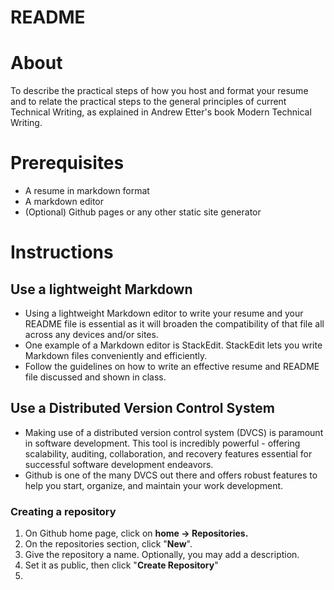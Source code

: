 # README
# About
To describe the practical steps of how you host and format your resume and to relate the practical steps to the general principles of current Technical Writing, as explained in Andrew Etter's book Modern Technical Writing.

# Prerequisites
- A resume in markdown format
- A markdown editor
- (Optional) Github pages or any other static site generator

# Instructions
## Use a lightweight Markdown
- Using a lightweight Markdown editor to write your resume and your README file is essential as it will broaden the compatibility of that file all across any devices and/or sites.
- One example of a Markdown editor is StackEdit. StackEdit lets you write Markdown files conveniently and efficiently.
- Follow the guidelines on how to write an effective resume and README file discussed and shown in class.
## Use a Distributed Version Control System
-   Making use of a distributed version control system (DVCS) is paramount in software development. This tool is incredibly powerful - offering scalability, auditing, collaboration, and recovery features essential for successful software development endeavors.
- Github is one of the many DVCS out there and offers robust features to help you start, organize, and maintain your work development.
### Creating a repository
1. On Github home page, click on **home -> Repositories.**
2. On the repositories section, click "**New**".
3. Give the repository a name. Optionally, you may add a description.
4. Set it as public, then click "**Create Repository**"
5. 
<!--stackedit_data:
eyJoaXN0b3J5IjpbLTE4OTc5NDM5NjYsMTY2MjMyMTk0NCwtMz
I5MzQ1NTY5LC0xMTY5MDIzODAxLDE1Mzc3MzE5MzksMTgyMDY2
MzYyNiwtMjA4ODc0NjYxMl19
-->